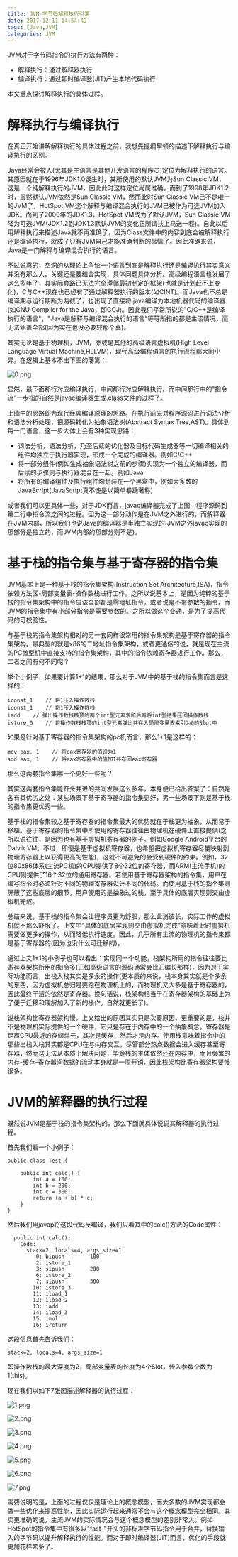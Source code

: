 ```yaml
---
title: JVM-字节码解释执行引擎
date: 2017-12-11 14:54:49
tags: [Java,JVM]
categories: JVM
---
```


JVM对于字节码指令的执行方法有两种：

- 解释执行：通过解释器执行
- 编译执行：通过即时编译器(JIT)产生本地代码执行

本文重点探讨解释执行的具体过程。

<!-- more -->

# 解释执行与编译执行

在真正开始讲解解释执行的具体过程之前，我想先提纲挈领的描述下解释执行与编译执行的区别。

Java经常会被人(尤其是主语言是其他开发语言的程序员)定位为解释执行的语言。其原因就在于1996年JDK1.0诞生时，其所使用的默认JVM为Sun Classic VM，这是一个纯解释执行的JVM，因此此时这样定位尚属准确。而到了1998年JDK1.2时，虽然默认JVM依然是Sun Classic VM，然而此时Sun Classic VM已不是唯一的JVM了，HotSpot VM这个解释与编译混合执行的JVM已被作为可选JVM加入JDK。而到了2000年的JDK1.3，HotSpot VM成为了默认JVM，Sun Classic VM降为可选JVM(JDK1.2到JDK1.3默认JVM的变化正所谓扶上马送一程)。自此以后用解释执行来描述Java就不再准确了，因为Class文件中的内容到底会被解释执行还是编译执行，就成了只有JVM自己才能准确判断的事情了。因此准确来说，Java是一门解释与编译混合执行的语言。

不过说真的，空洞的从理论上争论一个语言到底是解释执行还是编译执行其实意义并没有那么大。关键还是要结合实现，具体问题具体分析。高级编程语言也发展了这么多年了，其实际套路已无法完全遵循最初制定的框架(也就是计划赶不上变化)，C与C++现在也已经有了通过解释器执行的版本(如CINT)。而Java也不总是编译期与运行期断为两截了，也出现了直接将.java编译为本地机器代码的编译器(如GNU Compiler for the Java，即GCJ)。因此我们平常所说的"C/C++是编译执行的语言"，"Java是解释与编译混合执行的语言"等等所指的都是主流情况，而无法涵盖全部(因为实在也没必要较那个真)。

其实无论是基于物理机，JVM，亦或是其他的高级语言虚拟机(High Level Language Virtual Machine,HLLVM)，现代高级编程语言的执行流程都大同小异。在逻辑上基本不出下图的藩篱：

![0.png](/images/blog_pic/JVM/字节码解释执行引擎/0.png)

显然，最下面那行对应编译执行，中间那行对应解释执行。而中间那行中的"指令流"一步指的自然是javac编译器生成.class文件的过程了。

上图中的思路即为现代经典编译原理的思路。在执行前先对程序源码进行词法分析和语法分析处理，把源码转化为抽象语法树(Abstract Syntax Tree,AST)。具体到每一门语言，这一步大体上会有3种实现思路：

- 词法分析，语法分析，乃至后续的优化器及目标代码生成器等一切编译相关的组件均独立于执行器实现，形成一个完成的编译器。例如C/C++
- 将一部分组件(例如生成抽象语法树之前的步骤)实现为一个独立的编译器，而后续的步骤则与执行器混合在一起。例如Java
- 将所有的编译组件及执行组件均封装在一个黑盒中，例如大多数的JavaScript(JavaScript真不愧是以简单暴躁著称)

或者我们可以更具体一些，对于JDK而言，javac编译器完成了上图中程序源码到第二行中指令流之间的过程。因为这一部分动作是在JVM之外进行的，而解释器在JVM内部，所以我们也说Java的编译器是半独立实现的(JVM之外javac实现的那部分是独立的，而JVM内部的那部分则不是)。

# 基于栈的指令集与基于寄存器的指令集

JVM基本上是一种基于栈的指令集架构(Instruction Set Architecture,ISA)，指令依赖方法区-局部变量表-操作数栈进行工作。之所以说基本上，是因为纯粹的基于栈的指令集架构中的指令应该全部都是零地址指令，或者说是不带参数的指令。而JVM的指令集中有小部分指令是需要参数的。之所以做这个变通，是为了提高代码的可校验性。

与基于栈的指令集架构相对的另一套同样很常用的指令集架构是基于寄存器的指令集架构。最典型的就是x86的二地址指令集架构，或者更通俗的说，就是现在主流的PC微型机中直接支持的指令集架构，其中的指令依赖寄存器进行工作。那么，二者之间有何不同呢？

举个小例子，如果要计算1+1的结果，那么对于JVM中的基于栈的指令集而言是这样的：

```
iconst_1    // 将1压入操作数栈
iconst_1    // 将1压入操作数栈
iadd    // 弹出操作数栈栈顶的两个int型元素求和后再将int型结果压回操作数栈
istore_0    // 将操作数栈栈顶的int型元素弹出并存入局部变量表索引为0的Slot中
```

如果是针对基于寄存器的指令集架构的pc机而言，那么1+1是这样的：

```
mov eax, 1    // 将eax寄存器的值设为1
add eax, 1    // 将eax寄存器中的值加1并存回eax寄存器
```

那么这两套指令集哪一个更好一些呢？

其实这两套指令集能齐头并进的共同发展这么多年，本身便已给出答案了：自然是各有其优劣之处：某些场景下基于寄存器的指令集更好，另一些场景下则是基于栈的指令集更优秀一些。

基于栈的指令集较之基于寄存器的指令集最大的优势就在于栈更为抽象，从而易于移植。基于寄存器的指令集中所使用的寄存器往往由物理机在硬件上直接提供(之所以说往往，是因为也有基于虚拟机寄存器的例子。例如Google Android平台的Dalvik VM。不过，即便是基于虚拟机寄存器，也希望把虚拟机寄存器尽量映射到物理寄存器上以获得更高的性能)，这就不可避免的会受到硬件的约束。例如，32位80x86体系(主流PC机)的CPU提供了8个32位的寄存器，而ARM(主流手机)的CPU则提供了16个32位的通用寄存器。若使用基于寄存器架构的指令集，用户在编写指令时必须针对不同的物理寄存器设计不同的代码。而使用基于栈的指令集则屏蔽了这些底层的细节，用户使用的是抽象过的栈，至于具体的底层实现则交由虚拟机完成。

总结来说，基于栈的指令集会让程序员更为舒服，那么此消彼长，实际工作的虚拟机就不那么舒服了。上文中"具体的底层实现则交由虚拟机完成"意味着此时虚拟机需要做更多的操作，从而降低执行速度。因此，几乎所有主流的物理机的指令集都是基于寄存器的(因为也没什么可迁移的)。

通过上文1+1的小例子也可以看出：实现同一个功能，栈架构所用的指令往往要比寄存器架构所用的指令多(正如高级语言的源码通常会比汇编长那样)，因为对于实际功能而言，出栈入栈其实是多余的操作(更本质的来说，栈本身其实就是个多余的东西，因为虚拟机总归是要跑在物理机上的，而物理机又大多是基于寄存器的，因此最终干活的依然是寄存器。换句话说，栈架构相当于在寄存器架构的基础上为了便于迁移和理解加入了新的操作，自然就更长了)。

说栈架构比寄存器架构慢，上文给出的原因其实只是次要原因，更重要的是，栈并不是物理机实际提供的一个硬件，它只是存在于内存中的一个抽象概念。寄存器是距离CPU最近的存储单元，其次是缓存，然后才是内存。使用栈意味着指令中的那些出栈入栈其实都是CPU在与内存交互，尽管部分热点数据会进入缓存甚至寄存器，然而这无法从本质上解决问题，毕竟栈的主体依然还在内存中，而且频繁的内存-缓存-寄存器间数据的流动本身就是一项开销，因此栈架构比寄存器架构要慢很多。

# JVM的解释器的执行过程

既然说JVM是基于栈的指令集架构的，那么下面就具体说说其解释器的执行过程。

首先我们看一个小例子：

```
public class Test { 

    public int calc() {
        int a = 100;
        int b = 200;
        int c = 300;
        return (a + b) * c;
    }
}
```

然后我们用javap将这段代码反编译，我们只看其中的calc()方法的Code属性：

```
  public int calc();
    Code:
      stack=2, locals=4, args_size=1
         0: bipush        100
         2: istore_1      
         3: sipush        200
         6: istore_2      
         7: sipush        300
        10: istore_3      
        11: iload_1       
        12: iload_2       
        13: iadd          
        14: iload_3       
        15: imul          
        16: ireturn       
```

这段信息首先告诉我们：

```
stack=2, locals=4, args_size=1
```

即操作数栈的最大深度为2，局部变量表的长度为4个Slot，传入参数个数为1(this)。

现在我们以如下7张图描述解释器的执行过程：

![1.png](/images/blog_pic/JVM/字节码解释执行引擎/1.png)

![2.png](/images/blog_pic/JVM/字节码解释执行引擎/2.png)

![3.png](/images/blog_pic/JVM/字节码解释执行引擎/3.png)

![4.png](/images/blog_pic/JVM/字节码解释执行引擎/4.png)

![5.png](/images/blog_pic/JVM/字节码解释执行引擎/5.png)

![6.png](/images/blog_pic/JVM/字节码解释执行引擎/6.png)

![7.png](/images/blog_pic/JVM/字节码解释执行引擎/7.png)

需要说明的是，上面的过程仅仅是理论上的概念模型，而大多数的JVM实现都会做一些优化来提高性能，因此实际运行起来通常不会与这个概念模型完全相同。其实更准确的说，主流JVM的实际情况会与这个概念模型的差别非常大。例如HotSpot的指令集中有很多以"fast_"开头的非标准字节码指令用于合并，替换输入的字节码以提升解释执行的性能。而对于即时编译器(JIT)而言，优化的手段就更加花样繁多了。